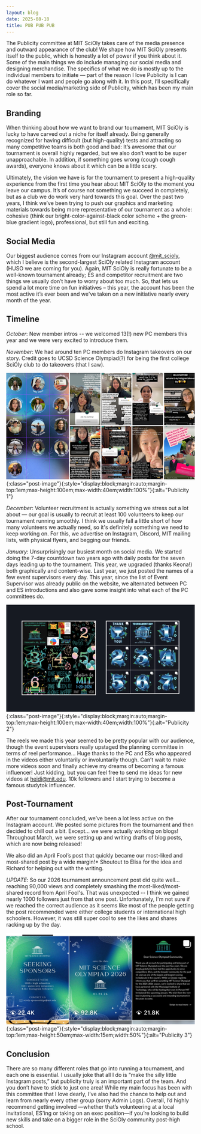 ```yaml
---
layout: blog
date: 2025-08-18
title: PUB PUB PUB
---
```


The Publicity committee at MIT SciOly takes care of the media presence and outward appearance of the club! We shape how MIT SciOly presents itself to the public, which is honestly a lot of power if you think about it. Some of the main things we do include managing our social media and designing merchandise. The specifics of what we do is mostly up to the individual members to initiate — part of the reason I love Publicity is I can do whatever I want and people go along with it. In this post, I’ll specifically cover the social media/marketing side of Publicity, which has been my main role so far. 

## Branding

When thinking about how we want to brand our tournament, MIT SciOly is lucky to have carved out a niche for itself already. Being generally recognized for having difficult (but high-quality) tests and attracting so many competitive teams is both good and bad: It’s awesome that our tournament is overall highly regarded, but we also don’t want to be super unapproachable. In addition, if something goes wrong (cough cough awards), everyone knows about it which can be a little scary.

Ultimately, the vision we have is for the tournament to present a high-quality experience from the first time you hear about MIT SciOly to the moment you leave our campus. It’s of course not something we succeed in completely, but as a club we do work very hard towards this goal. Over the past two years, I think we’ve been trying to push our graphics and marketing materials towards being more representative of our tournament as a whole: cohesive (think our bright-color-against-black color scheme + the green-blue gradient logo), professional, but still fun and exciting.

## Social Media

Our biggest audience comes from our Instagram account [@mit_scioly](https://www.instagram.com/mit_scioly/?hl=en), which I believe is the second-largest SciOly related Instagram account (HUSO we are coming for you). Again, MIT SciOly is really fortunate to be a well-known tournament already; ES and competitor recruitment are two things we usually don’t have to worry about too much. So, that lets us spend a lot more time on fun initiatives – this year, the account has been the most active it’s ever been and we've taken on a new initiative nearly every month of the year.

## Timeline

_October_: New member intros -- we welcomed 13(!) new PC members this year and we were very excited to introduce them. 

_November_: We had around ten PC members do Instagram takeovers on our story. Credit goes to UCSD Science Olympiad(?) for being the first college SciOly club to do takeovers (that I saw). 

![Publicity 1](/assets/blogs/2025-06-27-publicity-team/publicity-blog-image-1.png){:class="post-image"}{:style="display:block;margin:auto;margin-top:1em;max-height:100em;max-width:40em;width:100%"}{:alt="Publicity 1"}

_December_: Volunteer recruitment is actually something we stress out a lot about — our goal is usually to recruit at least 100 volunteers to keep our tournament running smoothly. I think we usually fall a little short of how many volunteers we actually need, so it's definitely something we need to keep working on. For this, we advertise on Instagram, Discord, MIT mailing lists, with physical flyers, and begging our friends.

_January_: Unsurprisingly our busiest month on social media. We started doing the 7-day countdown two years ago with daily posts for the seven days leading up to the tournament. This year, we upgraded (thanks Keona!) both graphically and content-wise. Last year, we just posted the names of a few event supervisors every day. This year, since the list of Event Supervisor was already public on the website, we alternated between PC and ES introductions and also gave some insight into what each of the PC committees do.

![Publicity 2](/assets/blogs/2025-06-27-publicity-team/publicity-blog-image-2.png){:class="post-image"}{:style="display:block;margin:auto;margin-top:1em;max-height:100em;max-width:40em;width:100%"}{:alt="Publicity 2"}

The reels we made this year seemed to be pretty popular with our audience, though the event supervisors really upstaged the planning committee in terms of reel performance… Huge thanks to the PC and ESs who appeared in the videos either voluntarily or involuntarily though. Can’t wait to make more videos soon and finally achieve my dreams of becoming a famous influencer! Just kidding, but you can feel free to send me ideas for new videos at heidi@mit.edu. 10k followers and I start trying to become a famous studytok influencer. 

## Post-Tournament

After our tournament concluded, we’ve been a lot less active on the Instagram account. We posted some pictures from the tournament and then decided to chill out a bit. Except… we were actually working on blogs! Throughout March, we were setting up and writing drafts of blog posts, which are now being released!

We also did an April Fool’s post that quickly became our most-liked and most-shared post by a wide margin!* Shoutout to Elisa for the idea and Richard for helping out with the writing.

_UPDATE_: So our 2026 tournament announcement post did quite well... reaching 90,000 views and completely smashing the most-liked/most-shared record from April Fool's. That was unexpected -- I think we gained nearly 1000 followers just from that one post. Unfortunately, I'm not sure if we reached the correct audience as it seems like most of the people getting the post recommended were either college students or international high schoolers. However, it was still super cool to see the likes and shares racking up by the day.

![Publicity 3](/assets/blogs/2025-06-27-publicity-team/publicity_blog_image_3.jpg){:class="post-image"}{:style="display:block;margin:auto;margin-top:1em;max-height:50em;max-width:15em;width:50%"}{:alt="Publicity 3"}

## Conclusion

There are so many different roles that go into running a tournament, and each one is essential. I usually joke that all I do is “make the silly little Instagram posts,” but publicity truly is an important part of the team. And you don’t have to stick to just one area! While my main focus has been with this committee that I love dearly, I’ve also had the chance to help out and learn from nearly every other group (sorry Admin Logs). Overall, I’d highly recommend getting involved —whether that’s volunteering at a local invitational, ES'ing or taking on an exec position—if you’re looking to build new skills and take on a bigger role in the SciOly community post-high school.

